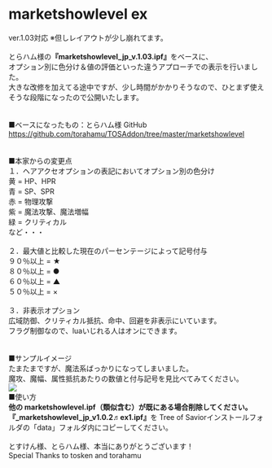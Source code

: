 # marketshowlevel ex

ver.1.03対応 ※但しレイアウトが少し崩れてます。<br>
<br>
とらハム様の<b>『marketshowlevel_jp_v.1.03.ipf』</b>をベースに、<br>
オプション別に色分け＆値の評価といった違うアプローチでの表示を行いました。<br>
大きな改修を加えてる途中ですが、少し時間がかかりそうなので、ひとまず使えそうな段階になったので公開いたします。<br>
<br>
<br>
■ベースになったもの：とらハム様 GitHub<br>
https://github.com/torahamu/TOSAddon/tree/master/marketshowlevel
<br>
<br>
<br>
■本家からの変更点<br>
１．ヘアアクセオプションの表記においてオプション別の色分け<br>
黄 = HP、HPR<br>
青 = SP、SPR<br>
赤 = 物理攻撃<br>
紫 = 魔法攻撃、魔法増幅<br>
緑 = クリティカル<br>
など・・・<br>
<br>
２．最大値と比較した現在のパーセンテージによって記号付与<br>
９０％以上 = ★<br>
８０％以上 = ●<br>
６０％以上 = ▲<br>
５０％以上 = ×<br>
<br>
３．非表示オプション<br>
広域防御、クリティカル抵抗、命中、回避を非表示にいています。<br>
フラグ制御なので、luaいじれる人はオンにできます。<br>
<br>
<br>
■サンプルイメージ<br>
たまたまですが、魔法系ばっかりになってしまいました。<br>
魔攻、魔幅、属性抵抗あたりの数値と付与記号を見比べてみてください。<br>
<img src="https://github.com/chicori/chicorin/blob/master/sample_image.jpg">
<br>
■使い方<br>
<b>他の marketshowlevel.ipf（類似含む）が既にある場合削除してください。</b><br>
<b>『_marketshowlevel_jp_v1.0.2♬ex1.ipf』</b>を Tree of Saviorインストールフォルダの「data」フォルダ内にコピーしてください。<br>
<br>
とすけん様、とらハム様、本当にありがとうございます！<br>
Special Thanks to tosken and torahamu<br>
